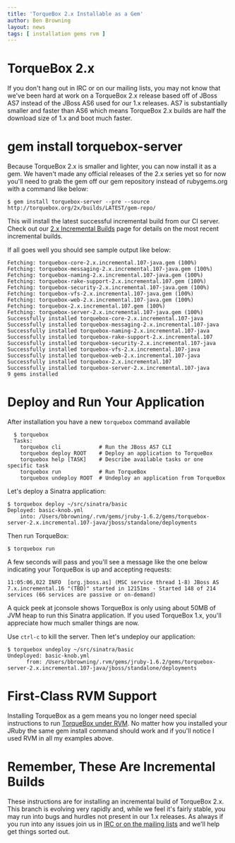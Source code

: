 ```yaml
---
title: 'TorqueBox 2.x Installable as a Gem'
author: Ben Browning
layout: news
tags: [ installation gems rvm ]
---
```


[2x-builds]: /2x/builds/
[tb_rvm]: /news/2011/02/25/using-rvm-with-torquebox/
[community]: /community/

# TorqueBox 2.x

If you don't hang out in IRC or on our mailing lists, you may not know
that we've been hard at work on a TorqueBox 2.x release based off of
JBoss AS7 instead of the JBoss AS6 used for our 1.x releases. AS7 is
substantially smaller and faster than AS6 which means TorqueBox 2.x
builds are half the download size of 1.x and boot much faster.

# gem install torquebox-server

Because TorqueBox 2.x is smaller and lighter, you can now install it
as a gem. We haven't made any official releases of the 2.x series yet
so for now you'll need to grab the gem off our gem repository instead
of rubygems.org with a command like below:

    $ gem install torquebox-server --pre --source http://torquebox.org/2x/builds/LATEST/gem-repo/

This will install the latest successful incremental build from our CI
server. Check out our [2.x Incremental Builds][2x-builds] page for
details on the most recent incremental builds.

If all goes well you should see sample output like below:

    Fetching: torquebox-core-2.x.incremental.107-java.gem (100%)
    Fetching: torquebox-messaging-2.x.incremental.107-java.gem (100%)
    Fetching: torquebox-naming-2.x.incremental.107-java.gem (100%)
    Fetching: torquebox-rake-support-2.x.incremental.107.gem (100%)
    Fetching: torquebox-security-2.x.incremental.107-java.gem (100%)
    Fetching: torquebox-vfs-2.x.incremental.107-java.gem (100%)
    Fetching: torquebox-web-2.x.incremental.107-java.gem (100%)
    Fetching: torquebox-2.x.incremental.107.gem (100%)
    Fetching: torquebox-server-2.x.incremental.107-java.gem (100%)
    Successfully installed torquebox-core-2.x.incremental.107-java
    Successfully installed torquebox-messaging-2.x.incremental.107-java
    Successfully installed torquebox-naming-2.x.incremental.107-java
    Successfully installed torquebox-rake-support-2.x.incremental.107
    Successfully installed torquebox-security-2.x.incremental.107-java
    Successfully installed torquebox-vfs-2.x.incremental.107-java
    Successfully installed torquebox-web-2.x.incremental.107-java
    Successfully installed torquebox-2.x.incremental.107
    Successfully installed torquebox-server-2.x.incremental.107-java
    9 gems installed

# Deploy and Run Your Application

After installation you have a new `torquebox` command available

      $ torquebox
      Tasks:
        torquebox cli            # Run the JBoss AS7 CLI
        torquebox deploy ROOT    # Deploy an application to TorqueBox
        torquebox help [TASK]    # Describe available tasks or one specific task
        torquebox run            # Run TorqueBox
        torquebox undeploy ROOT  # Undeploy an application from TorqueBox

Let's deploy a Sinatra application:

    $ torquebox deploy ~/src/sinatra/basic
    Deployed: basic-knob.yml
        into: /Users/bbrowning/.rvm/gems/jruby-1.6.2/gems/torquebox-server-2.x.incremental.107-java/jboss/standalone/deployments

Then run TorqueBox:

    $ torquebox run

A few seconds will pass and you'll see a message like the one below
indicating your TorqueBox is up and accepting requests:

    11:05:06,022 INFO  [org.jboss.as] (MSC service thread 1-8) JBoss AS 7.x.incremental.16 "(TBD)" started in 12151ms - Started 148 of 214 services (66 services are passive or on-demand)

A quick peek at jconsole shows TorqueBox is only using about 50MB of
JVM heap to run this Sinatra application. If you used TorqueBox 1.x,
you'll appreciate how much smaller things are now.

Use `ctrl-c` to kill the server. Then let's undeploy our application:

    $ torquebox undeploy ~/src/sinatra/basic
    Undeployed: basic-knob.yml
          from: /Users/bbrowning/.rvm/gems/jruby-1.6.2/gems/torquebox-server-2.x.incremental.107-java/jboss/standalone/deployments


# First-Class RVM Support

Installing TorqueBox as a gem means you no longer need special
instructions to run [TorqueBox under RVM][tb_rvm]. No matter how you
installed your JRuby the same gem install command should work and if
you'll notice I used RVM in all my examples above.

# Remember, These Are Incremental Builds

These instructions are for installing an incremental build of
TorqueBox 2.x. This branch is evolving very rapidly and, while we feel
it's fairly stable, you may run into bugs and hurdles not present in
our 1.x releases. As always if you run into any issues join us in [IRC
or on the mailing lists][community] and we'll help get things sorted
out.
